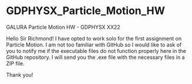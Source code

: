 # GDPHYSX_Particle_Motion_HW
GALURA Particle Motion HW - GDPHYSX XX22

Hello Sir Richmond!
I have opted to work solo for the first assignment on Particle Motion.
I am not too familiar with GitHub so I would like to ask of you to 
notify me if the executable files do not function properly here in the
GitHub repository. I will send you the .exe file with the necessary
files in a ZIP file.

Thank you!
